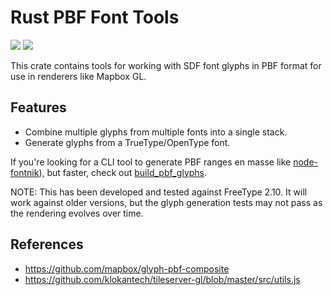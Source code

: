 # Rust PBF Font Tools

[![](https://img.shields.io/crates/v/pbf_font_tools.svg)](https://crates.io/crates/pbf_font_tools) [![](https://docs.rs/pbf_font_tools/badge.svg)](https://docs.rs/pbf_font_tools)

This crate contains tools for working with SDF font glyphs in PBF format for use in renderers
like Mapbox GL.

## Features

* Combine multiple glyphs from multiple fonts into a single stack. 
* Generate glyphs from a TrueType/OpenType font.

If you're looking for a CLI tool to generate PBF ranges en masse like
[node-fontnik](https://github.com/mapbox/node-fontnik)), but faster,
check out [build_pbf_glyphs](https://github.com/stadiamaps/build_pbf_glyphs).

NOTE: This has been developed and tested against FreeType 2.10. It will work against
older versions, but the glyph generation tests may not pass as the rendering
evolves over time.

## References

* https://github.com/mapbox/glyph-pbf-composite
* https://github.com/klokantech/tileserver-gl/blob/master/src/utils.js
